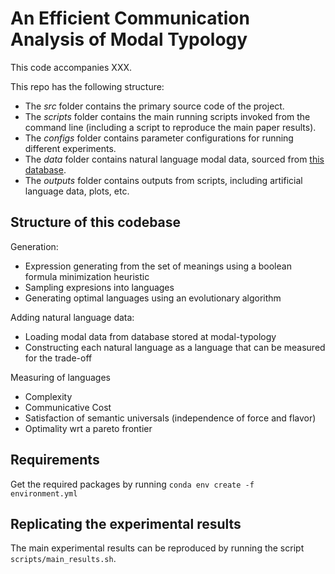 # An Efficient Communication Analysis of Modal Typology

This code accompanies XXX.

This repo has the following structure:  
  
- The _src_ folder contains the primary source code of the project.  
- The _scripts_ folder contains the main running scripts invoked from the command line (including a script to reproduce the main paper results).  
- The _configs_ folder contains parameter configurations for running different experiments.  
- The _data_ folder contains natural language modal data, sourced from [this database](https://github.com/CLMBRs/modal-typology).
- The _outputs_ folder contains outputs from scripts, including artificial language data, plots, etc.  

## Structure of this codebase
  
Generation:  

- Expression generating from the set of meanings using a boolean formula minimization heuristic
- Sampling expresions into languages
- Generating optimal languages using an evolutionary algorithm
  
Adding natural language data:

- Loading modal data from database stored at modal-typology
- Constructing each natural language as a language that can be measured for the trade-off
  
Measuring of languages

- Complexity
- Communicative Cost
- Satisfaction of semantic universals (independence of force and flavor)
- Optimality wrt a pareto frontier
  
## Requirements  

Get the required packages by running `conda env create -f environment.yml`
  
## Replicating the experimental results

The main experimental results can be reproduced by running the script `scripts/main_results.sh`.
